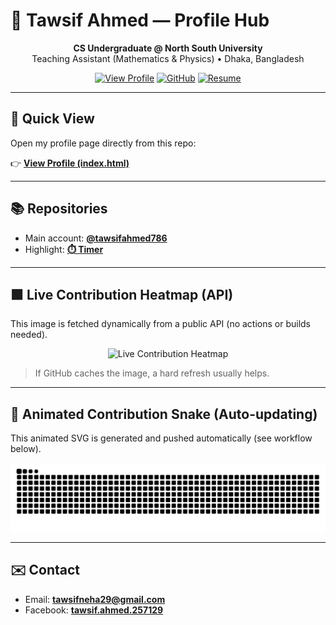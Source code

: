 # 🌌 Tawsif Ahmed — Profile Hub


<p align="center">
  <b>CS Undergraduate @ North South University</b><br/>
  Teaching Assistant (Mathematics & Physics) • Dhaka, Bangladesh
</p>

<p align="center">
  <a href="./index.html"><img alt="View Profile" src="https://img.shields.io/badge/View_Profile-Index.html-blue?logo=html5"></a>
  <a href="https://github.com/tawsifahmed786"><img alt="GitHub" src="https://img.shields.io/badge/GitHub-tawsifahmed786-black?logo=github"></a>
  <a href="./resume.pdf"><img alt="Resume" src="https://img.shields.io/badge/Resume-PDF-informational?logo=adobeacrobatreader"></a>
</p>

---

## 🔭 Quick View
Open my profile page directly from this repo:

👉 **[View Profile (index.html)](./index.html)**

---

## 📚 Repositories
- Main account: **[@tawsifahmed786](https://github.com/tawsifahmed786)**
- Highlight: **[⏱️ Timer](https://github.com/tawsifahmed786/timer)**

---

## 🟩 Live Contribution Heatmap (API)
This image is fetched dynamically from a public API (no actions or builds needed).

<p align="center">
  <img src="https://github-contributions-api.jogruber.de/v4/tawsifahmed786?y=last&format=svg" alt="Live Contribution Heatmap" />
</p>

> If GitHub caches the image, a hard refresh usually helps.

---

## 🐍 Animated Contribution Snake (Auto-updating)
This animated SVG is generated and pushed automatically (see workflow below).

<p align="center">
<img src="https://raw.githubusercontent.com/tawsifahmed786/tawsifahmed786/output/github-contribution-grid-snake.svg" alt="Snake animation" />

</p>

---

## ✉️ Contact
- Email: **[tawsifneha29@gmail.com](mailto:tawsifneha29@gmail.com)**
- Facebook: **[tawsif.ahmed.257129](https://www.facebook.com/tawsif.ahmed.257129)**
